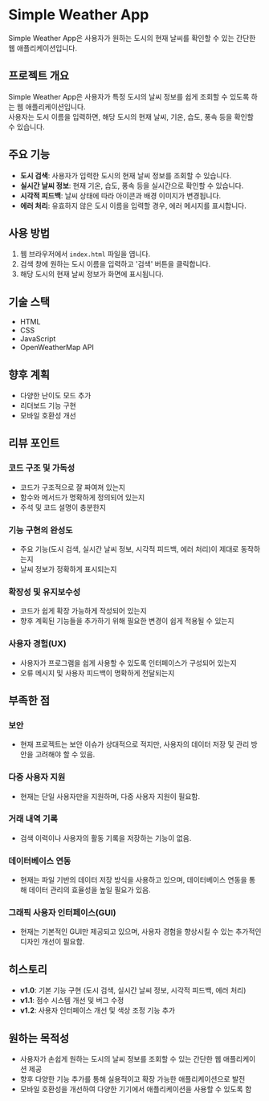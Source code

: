 # Simple Weather App

Simple Weather App은 사용자가 원하는 도시의 현재 날씨를 확인할 수 있는 간단한 웹 애플리케이션입니다.

## 프로젝트 개요
Simple Weather App은 사용자가 특정 도시의 날씨 정보를 쉽게 조회할 수 있도록 하는 웹 애플리케이션입니다.<br>사용자는 도시 이름을 입력하면, 해당 도시의 현재 날씨, 기온, 습도, 풍속 등을 확인할 수 있습니다.

## 주요 기능
- **도시 검색**: 사용자가 입력한 도시의 현재 날씨 정보를 조회할 수 있습니다.
- **실시간 날씨 정보**: 현재 기온, 습도, 풍속 등을 실시간으로 확인할 수 있습니다.
- **시각적 피드백**: 날씨 상태에 따라 아이콘과 배경 이미지가 변경됩니다.
- **에러 처리**: 유효하지 않은 도시 이름을 입력할 경우, 에러 메시지를 표시합니다.

## 사용 방법
1. 웹 브라우저에서 `index.html` 파일을 엽니다.
2. 검색 창에 원하는 도시 이름을 입력하고 '검색' 버튼을 클릭합니다.
3. 해당 도시의 현재 날씨 정보가 화면에 표시됩니다.

## 기술 스택
- HTML
- CSS
- JavaScript
- OpenWeatherMap API

## 향후 계획
- 다양한 난이도 모드 추가
- 리더보드 기능 구현
- 모바일 호환성 개선

## 리뷰 포인트

### 코드 구조 및 가독성
- 코드가 구조적으로 잘 짜여져 있는지
- 함수와 메서드가 명확하게 정의되어 있는지
- 주석 및 코드 설명이 충분한지

### 기능 구현의 완성도
- 주요 기능(도시 검색, 실시간 날씨 정보, 시각적 피드백, 에러 처리)이 제대로 동작하는지
- 날씨 정보가 정확하게 표시되는지

### 확장성 및 유지보수성
- 코드가 쉽게 확장 가능하게 작성되어 있는지
- 향후 계획된 기능들을 추가하기 위해 필요한 변경이 쉽게 적용될 수 있는지

### 사용자 경험(UX)
- 사용자가 프로그램을 쉽게 사용할 수 있도록 인터페이스가 구성되어 있는지
- 오류 메시지 및 사용자 피드백이 명확하게 전달되는지

## 부족한 점

### 보안
- 현재 프로젝트는 보안 이슈가 상대적으로 적지만, 사용자의 데이터 저장 및 관리 방안을 고려해야 할 수 있음.

### 다중 사용자 지원
- 현재는 단일 사용자만을 지원하며, 다중 사용자 지원이 필요함.

### 거래 내역 기록
- 검색 이력이나 사용자의 활동 기록을 저장하는 기능이 없음.

### 데이터베이스 연동
- 현재는 파일 기반의 데이터 저장 방식을 사용하고 있으며, 데이터베이스 연동을 통해 데이터 관리의 효율성을 높일 필요가 있음.

### 그래픽 사용자 인터페이스(GUI)
- 현재는 기본적인 GUI만 제공되고 있으며, 사용자 경험을 향상시킬 수 있는 추가적인 디자인 개선이 필요함.

## 히스토리
- **v1.0**: 기본 기능 구현 (도시 검색, 실시간 날씨 정보, 시각적 피드백, 에러 처리)
- **v1.1**: 점수 시스템 개선 및 버그 수정
- **v1.2**: 사용자 인터페이스 개선 및 색상 조정 기능 추가

## 원하는 목적성
- 사용자가 손쉽게 원하는 도시의 날씨 정보를 조회할 수 있는 간단한 웹 애플리케이션 제공
- 향후 다양한 기능 추가를 통해 실용적이고 확장 가능한 애플리케이션으로 발전
- 모바일 호환성을 개선하여 다양한 기기에서 애플리케이션을 사용할 수 있도록 함
